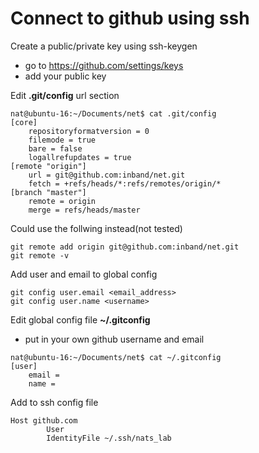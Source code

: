 # Connect to github using ssh 

Create a public/private key using ssh-keygen

 - go to https://github.com/settings/keys
 - add your public key

Edit **.git/config** url section 

```
nat@ubuntu-16:~/Documents/net$ cat .git/config 
[core]
	repositoryformatversion = 0
	filemode = true
	bare = false
	logallrefupdates = true
[remote "origin"]
	url = git@github.com:inband/net.git
	fetch = +refs/heads/*:refs/remotes/origin/*
[branch "master"]
	remote = origin
	merge = refs/heads/master

```
Could use the follwing instead(not tested)

```
git remote add origin git@github.com:inband/net.git
git remote -v
```


Add user and email to global config
```
git config user.email <email_address>
git config user.name <username>
```

Edit global config file **~/.gitconfig**
 - put in your own github username and email  

```
nat@ubuntu-16:~/Documents/net$ cat ~/.gitconfig 
[user]
	email = 
	name = 

```

Add to ssh config file 

```
Host github.com
        User 
        IdentityFile ~/.ssh/nats_lab
```

